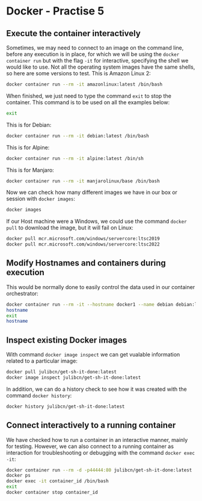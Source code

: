 # Docker - Practise 5


## Execute the container interactively
Sometimes, we may need to connect to an image on the command line, before any execution is in place, for which we will be using the `docker container run` but with the flag `-it` for interactive, specifying the shell we would like to use. Not all the operating system images have the same shells, so here are some versions to test. This is Amazon Linux 2:
```bash
docker container run --rm -it amazonlinux:latest /bin/bash
```

When finished, we just need to type the command `exit` to stop the container. This command is to be used on all the examples below:
```bash
exit
```

This is for Debian:
```bash
docker container run --rm -it debian:latest /bin/bash
```

This is for Alpine:
```bash
docker container run --rm -it alpine:latest /bin/sh
```

This is for Manjaro:
```bash
docker container run --rm -it manjarolinux/base /bin/bash
```

Now we can check how many different images we have in our box or session with `docker images`:
```bash
docker images
```

If our Host machine were a Windows, we could use the command `docker pull` to download the image, but it will fail on Linux:
```bash
docker pull mcr.microsoft.com/windows/servercore:ltsc2019
docker pull mcr.microsoft.com/windows/servercore:ltsc2022
```


## Modify Hostnames and containers during execution
This would be normally done to easily control the data used in our container orchestrator:
```bash
docker container run --rm -it --hostname docker1 --name debian debian:latest /bin/bash
hostname
exit
hostname
```


## Inspect existing Docker images
With command `docker image inspect` we can get vualable information related to a particular image:
```bash
docker pull julibcn/get-sh-it-done:latest
docker image inspect julibcn/get-sh-it-done:latest
```

In addition, we can do a history check to see how it was created with the command `docker history`:
```bash
docker history julibcn/get-sh-it-done:latest
```


## Connect interactively to a running container
We have checked how to run a container in an interactive manner, mainly for testing. However, we can also connect to a running container as interaction for troubleshooting or debugging with the command `docker exec -it`:
```bash
docker container run --rm -d -p44444:80 julibcn/get-sh-it-done:latest
docker ps
docker exec -it container_id /bin/bash
exit
docker container stop container_id
```
